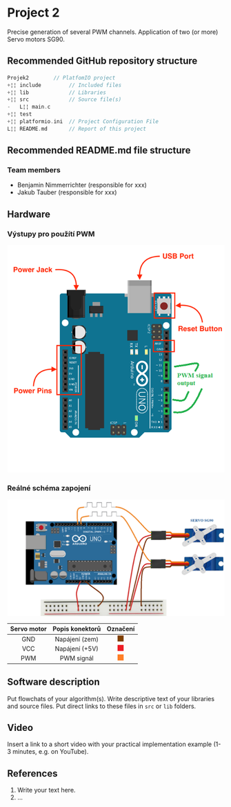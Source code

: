 # Project 2

Precise generation of several PWM channels. Application of two (or more) Servo motors SG90.

## Recommended GitHub repository structure

   ```c
   Projek2        // PlatfomIO project
   +¦¦ include         // Included files
   +¦¦ lib             // Libraries
   +¦¦ src             // Source file(s)
   -   L¦¦ main.c
   +¦¦ test            
   +¦¦ platformio.ini  // Project Configuration File
   L¦¦ README.md       // Report of this project
   ```

## Recommended README.md file structure

### Team members

* Benjamin Nimmerrichter (responsible for xxx)
* Jakub Tauber (responsible for xxx)

## Hardware 
### Výstupy pro použítí PWM 
![uno](obrazky/uno.png)
### Reálné schéma zapojení
![uno](obrazky/schema.png)

| **Servo motor** | **Popis konektorů** | **Označení** |
| :-: | :-: | :-: |
| GND | Napájení (zem) | ![uno](obrazky/hne.png) |
| VCC | Napájení (+5V) | ![uno](obrazky/cerv.png) |
| PWM | PWM signál | ![uno](obrazky/orn.png) |



## Software description

Put flowchats of your algorithm(s). Write descriptive text of your libraries and source files. Put direct links to these files in `src` or `lib` folders.

## Video

Insert a link to a short video with your practical implementation example (1-3 minutes, e.g. on YouTube).

## References

1. Write your text here.
2. ...

